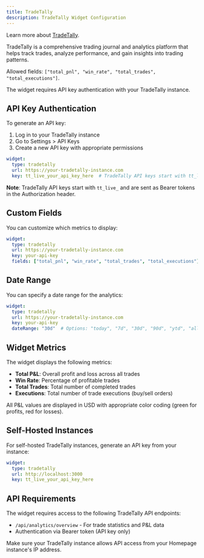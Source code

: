 ```yaml
---
title: TradeTally
description: TradeTally Widget Configuration
---
```


Learn more about [TradeTally](https://tradetally.io/).

TradeTally is a comprehensive trading journal and analytics platform that helps track trades, analyze performance, and gain insights into trading patterns.

Allowed fields: `["total_pnl", "win_rate", "total_trades", "total_executions"]`.

The widget requires API key authentication with your TradeTally instance.

## API Key Authentication

To generate an API key:
1. Log in to your TradeTally instance
2. Go to Settings > API Keys
3. Create a new API key with appropriate permissions

```yaml
widget:
  type: tradetally
  url: https://your-tradetally-instance.com
  key: tt_live_your_api_key_here  # TradeTally API keys start with tt_live_
```

**Note**: TradeTally API keys start with `tt_live_` and are sent as Bearer tokens in the Authorization header.

## Custom Fields

You can customize which metrics to display:

```yaml
widget:
  type: tradetally
  url: https://your-tradetally-instance.com
  key: your-api-key
  fields: ["total_pnl", "win_rate", "total_trades", "total_executions"]
```

## Date Range

You can specify a date range for the analytics:

```yaml
widget:
  type: tradetally
  url: https://your-tradetally-instance.com
  key: your-api-key
  dateRange: "30d"  # Options: "today", "7d", "30d", "90d", "ytd", "all"
```

## Widget Metrics

The widget displays the following metrics:

- **Total P&L**: Overall profit and loss across all trades
- **Win Rate**: Percentage of profitable trades
- **Total Trades**: Total number of completed trades
- **Executions**: Total number of trade executions (buy/sell orders)

All P&L values are displayed in USD with appropriate color coding (green for profits, red for losses).

## Self-Hosted Instances

For self-hosted TradeTally instances, generate an API key from your instance:

```yaml
widget:
  type: tradetally
  url: http://localhost:3000
  key: tt_live_your_api_key_here
```

## API Requirements

The widget requires access to the following TradeTally API endpoints:

- `/api/analytics/overview` - For trade statistics and P&L data
- Authentication via Bearer token (API key only)

Make sure your TradeTally instance allows API access from your Homepage instance's IP address.
